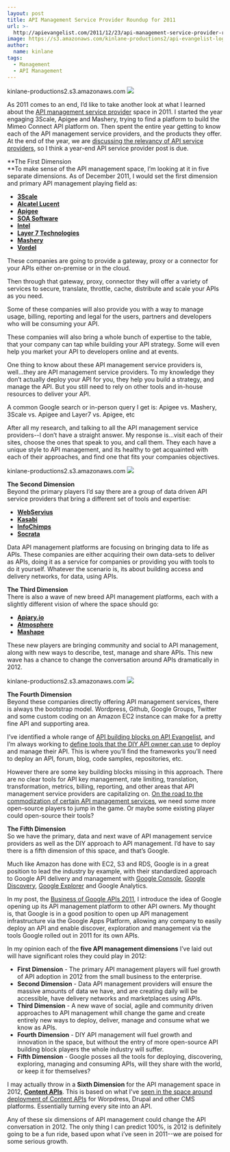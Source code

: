 ```yaml
---
layout: post
title: API Management Service Provider Roundup for 2011
url: >-
  http://apievangelist.com/2011/12/23/api-management-service-provider-roundup-for-2011/
image: https://s3.amazonaws.com/kinlane-productions2/api-evangelist-logos/api-evangelist-butterfly-vertical.png
author:
  name: kinlane
tags:
  - Management
  - API Management
---
```

kinlane-productions2.s3.amazonaws.com ![](http://kinlane-productions.s3.amazonaws.com/api-evangelist/First-Dimension-API-Management.png)

As 2011 comes to an end, I’d like to take another look at what I learned about the [API management service provider](/serviceproviders/ "API Service Provider") space in 2011. I started the year engaging 3Scale, Apigee and Mashery, trying to find a platform to build the Mimeo Connect API platform on. Then spent the entire year getting to know each of the API management service providers, and the products they offer. At the end of the year, we are [discussing the relevancy of API service providers](http://www.linkedin.com/groups/How-can-Infrastructure-API-vendors-4084799.S.86250844?qid=c824d4cb-887b-41d2-81c1-1170eff1c6d8&trk=group_most_popular-0-b-ttl&goback=%2Egde_4084799_member_86250844%2Egmp_4084799 "discussing the relevancy of API service providers"), so I think a year-end API service provider post is due.

**The First Dimension  
**To make sense of the API management space, I’m looking at it in five separate dimensions. As of December 2011, I would set the first dimension and primary API management playing field as:

*   **[3Scale](/serviceproviders/3scale.php "3Scale")**
*   **[Alcatel Lucent](/serviceproviders/alcatel_lucent.php "Alcatel Lucent")**
*   **[Apigee](/serviceproviders/apigee.php "Apigee")**
*   **[SOA Software](http://www.soa.com/ "SOA Software")**
*   **[Intel](/serviceproviders/intel.php "Intel")**
*   **[Layer 7 Technologies](/serviceproviders/layer_7_technologies.php "Layer 7 Technologies")**
*   **[Mashery](/serviceproviders/mashery.php "Mashery")**
*   **[Vordel](/serviceproviders/vordel.php "Vordel")**

These companies are going to provide a gateway, proxy or a connector for your APIs either on-premise or in the cloud.

Then through that gateway, proxy, connector they will offer a variety of services to secure, translate, throttle, cache, distribute and scale your APIs as you need.

Some of these companies will also provide you with a way to manage usage, billing, reporting and legal for the users, partners and developers who will be consuming your API.

These companies will also bring a whole bunch of expertise to the table, that your company can tap while building your API strategy. Some will even help you market your API to developers online and at events.

One thing to know about these API management service providers is, well...they are API management service providers. To my knowledge they don’t actually deploy your API for you, they help you build a strategy, and manage the API. But you still need to rely on other tools and in-house resources to deliver your API.

A common Google search or in-person query I get is: Apigee vs. Mashery, 3Scale vs. Apigee and Layer7 vs. Apigee, etc 

After all my research, and talking to all the API management service providers--I don’t have a straight answer. My response is...visit each of their sites, choose the ones that speak to you, and call them. They each have a unique style to API management, and its healthy to get acquainted with each of their approaches, and find one that fits your companies objectives.

kinlane-productions2.s3.amazonaws.com ![](http://kinlane-productions.s3.amazonaws.com/api-evangelist/Second-Dimension-Data-API-Management.png)

**The Second Dimension**  
Beyond the primary players I’d say there are a group of data driven API service providers that bring a different set of tools and expertise:

*   **[WebServius](/serviceproviders/webservius.php "WebServius")**
*   **[Kasabi](/serviceproviders/kasabi.php "Kasabi")**
*   **[InfoChimps](/serviceproviders/infochimps.php "InfoChimps")**
*   **[Socrata](/serviceproviders/socrata.php "Socrata")**

Data API management platforms are focusing on bringing data to life as APIs. These companies are either acquiring their own data-sets to deliver as APIs, doing it as a service for companies or providing you with tools to do it yourself. Whatever the scenario is, its about building access and delivery networks, for data, using APIs.

**The Third Dimension**  
There is also a wave of new breed API management platforms, each with a slightly different vision of where the space should go:

*   **[Apiary.io](/serviceproviders/apiary.io.php "Apiary.io")**
*   **[Atmosphere](/serviceproviders/atmosphere.php "Atmosphere")**
*   **[Mashape](/serviceproviders/mashape.php "Mashape")**

These new players are bringing community and social to API management, along with new ways to describe, test, manage and share APIs. This new wave has a chance to change the conversation around APIs dramatically in 2012.

kinlane-productions2.s3.amazonaws.com ![](http://kinlane-productions.s3.amazonaws.com/api-evangelist/Third-Dimension-New-Wave-API-Management.png)

**The Fourth Dimension**  
Beyond these companies directly offering API management services, there is always the bootstrap model. Wordpress, Github, Google Groups, Twitter and some custom coding on an Amazon EC2 instance can make for a pretty fine API and supporting area.

I’ve identified a whole range of [API building blocks on API Evangelist](http://apievangelist.com/buildingblocks/ "API Building Blocks on API Evangelist"), and I’m always working to [define tools that the DIY API owner can use](http://apievangelist.com/apitools/ "define the tools a DIY API owner can use") to deploy and manage their API. This is where you’ll find the frameworks you’ll need to deploy an API, forum, blog, code samples, repositories, etc.

However there are some key building blocks missing in this approach. There are no clear tools for API key management, rate limiting, translation, transformation, metrics, billing, reporting, and other areas that API management service providers are capitalizing on. [On the road to the commodization of certain API management services](http://www.diversity.net.nz/finding-relevance-in-a-commoditized-world-apis-and-infrastructure-2/2011/12/21/ "on the road to the commodization of certain API management"), we need some more open-source players to jump in the game. Or maybe some existing player could open-source their tools?

**The Fifth Dimension**  
So we have the primary, data and next wave of API management service providers as well as the DIY approach to API management. I’d have to say there is a fifth dimension of this space, and that’s Google.

Much like Amazon has done with EC2, S3 and RDS, Google is in a great position to lead the industry by example, with their standardized approach to Google API delivery and management with [Google Console](http://apievangelist.com/2011/05/21/google-apis-console/ "Google Console"), [Google Discovery](http://apievangelist.com/2011/05/21/google-apis-discovery-service/ "Google Discovery"), [Google Explorer](http://apievangelist.com/2011/03/08/google-api-explorer/ "Google Explorer") and Google Analytics.

In my post, the [Business of Google APIs 2011](/2011/12/21/business-of-google-apis-2011/ "Business of Google APIs"), I introduce the idea of Google opening up its API management platform to other API owners. My thought is, that Google is in a good position to open up API management infrastructure via the Google Apps Platform, allowing any company to easily deploy an API and enable discover, exploration and management via the tools Google rolled out in 2011 for its own APIs.

In my opinion each of the **five API management dimensions** I’ve laid out will have significant roles they could play in 2012:

*   **First Dimension** - The primary API management players will fuel growth of API adoption in 2012 from the small business to the enterprise.
*   **Second Dimension** - Data API management providers will ensure the massive amounts of data we have, and are creating daily will be accessible, have delivery networks and marketplaces using APIs.
*   **Third Dimension** - A new wave of social, agile and community driven approaches to API management whill change the game and create entirely new ways to deploy, deliver, manage and consume what we know as APIs.
*   **Fourth Dimension** - DIY API management will fuel growth and innovation in the space, but without the entry of more open-source API building block players the whole industry will suffer.
*   **Fifth Dimension** - Google posses all the tools for deploying, discovering, exploring, managing and consuming APIs, will they share with the world, or keep it for themselves?

I may actually throw in a **Sixth Dimension** for the API management space in 2012, **[Content APIs](http://seabourneinc.com/projects/contentapi/ "Content APIs")**. This is based on what I’ve [seen in the space around deployment of Content APIs](/2011/12/20/the-fcc-lanches-api-curation-platform-called-myfcc/ "seen in the space around delivering content APIs") for Worpdress, Drupal and other CMS platforms. Essentially turning every site into an API.

Any of these six dimensions of API management could change the API conversation in 2012. The only thing I can predict 100%, is 2012 is definitely going to be a fun ride, based upon what i’ve seen in 2011--we are poised for some serious growth.